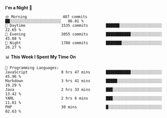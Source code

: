 <!--START_SECTION:waka-->
**I'm a Night 🦉** 

```text
🌞 Morning                407 commits         ██░░░░░░░░░░░░░░░░░░░░░░░   06.01 % 
🌆 Daytime                1535 commits        ██████░░░░░░░░░░░░░░░░░░░   22.65 % 
🌃 Evening                3055 commits        ███████████░░░░░░░░░░░░░░   45.08 % 
🌙 Night                  1780 commits        ███████░░░░░░░░░░░░░░░░░░   26.27 % 
```


📊 **This Week I Spent My Time On** 

```text
💬 Programming Languages: 
JavaScript               8 hrs 47 mins       ███████████░░░░░░░░░░░░░░   45.96 % 
Markdown                 3 hrs 41 mins       █████░░░░░░░░░░░░░░░░░░░░   19.29 % 
Java                     2 hrs 33 mins       ███░░░░░░░░░░░░░░░░░░░░░░   13.42 % 
YAML                     2 hrs 6 mins        ███░░░░░░░░░░░░░░░░░░░░░░   11.01 % 
PHP                      30 mins             █░░░░░░░░░░░░░░░░░░░░░░░░   02.63 % 
```


<!--END_SECTION:waka-->
